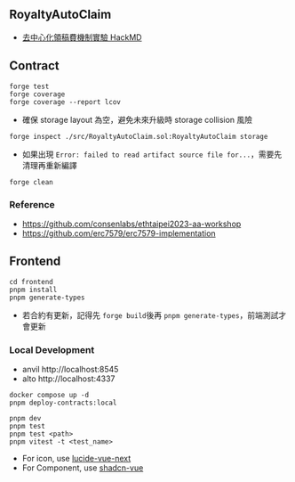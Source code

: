 ## RoyaltyAutoClaim

- [去中心化領稿費機制實驗 HackMD](https://hackmd.io/@nic619/SkZDIp2GJl?utm_source=substack&utm_medium=email)

## Contract

```
forge test
forge coverage
forge coverage --report lcov 
```

- 確保 storage layout 為空，避免未來升級時 storage collision 風險

```
forge inspect ./src/RoyaltyAutoClaim.sol:RoyaltyAutoClaim storage
```

- 如果出現 `Error: failed to read artifact source file for...`，需要先清理再重新編譯
```
forge clean
```

### Reference

- https://github.com/consenlabs/ethtaipei2023-aa-workshop
- https://github.com/erc7579/erc7579-implementation


## Frontend

```
cd frontend
pnpm install
pnpm generate-types
```
- 若合約有更新，記得先 `forge build`後再 `pnpm generate-types`，前端測試才會更新

### Local Development

- anvil http://localhost:8545
- alto http://localhost:4337

```
docker compose up -d
pnpm deploy-contracts:local
```

```
pnpm dev
pnpm test 
pnpm test <path>
pnpm vitest -t <test_name>
```


- For icon, use [lucide-vue-next](https://lucide.dev/icons)
- For Component, use [shadcn-vue](https://www.shadcn-vue.com/docs/components/accordion.html)


